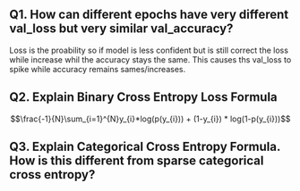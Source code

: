 ## Q1. How can different epochs have very different val_loss but very similar val_accuracy?

Loss is the proability so if model is less confident but is still correct the loss while increase whil the accuracy stays the same. 
This causes ths val_loss to spike while accuracy remains sames/increases.

## Q2. Explain Binary Cross Entropy Loss Formula
$$\frac{-1}{N}\sum_{i=1}^{N}y_{i}*log(p(y_{i})) + (1-y_{i}) * log(1-p(y_{i}))$$

## Q3. Explain Categorical Cross Entropy Formula. How is this different from sparse categorical cross entropy?



